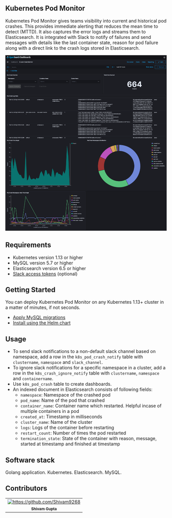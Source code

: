 ## Kubernetes Pod Monitor

Kubernetes Pod Monitor gives teams visibility into current and historical pod crashes. This provides immediate alerting that reduces the mean time to detect (MTTD). It also captures the error logs and streams them to Elasticsearch. It is integrated with Slack to notify of failures and send messages with details like the last container state, reason for pod failure along with a direct link to the crash logs stored in Elasticsearch.

![Sample Elasticsearch Dashboard](getting-started/dashboard.png)

## Requirements

- Kubernetes version 1.13 or higher
- MySQL version 5.7 or higher
- Elasticsearch version 6.5 or higher
- [Slack access tokens](https://api.slack.com/authentication/token-types) (optional)

## Getting Started

You can deploy Kubernetes Pod Monitor on any Kubernetes 1.13+ cluster in a matter of minutes, if not seconds.
- [Apply MySQL migrations](getting-started/sql.md)
- [Install using the Helm chart](helm-chart/kubernetes-pod-monitor/README.md)

## Usage

- To send slack notifications to a non-default slack channel based on namespace, add a row in the `k8s_pod_crash_notify` table with `clustername`, `namespace` and `slack_channel`.
- To ignore slack notifications for a specific namespace in a cluster, add a row in the `k8s_crash_ignore_notify` table with `clustername`, `namespace` and `containername`.
- Use `k8s_pod_crash` table to create dashboards.
- An indexed document in Elasticsearch consists of following fields:
  - `namespace`: Namespace of the crashed pod
  - `pod_name`: Name of the pod that crashed
  - `container_name`: Container name which restarted. Helpful incase of multiple containers in a pod
  - `created_at`: Timestamp in milliseconds
  - `cluster_name`: Name of the cluster
  - `logs`: Logs of the container before restarting
  - `restart_count`: Number of times the pod restarted
  - `termination_state`: State of the container with reason, message, started at timestamp and finished at timestamp

## Software stack

Golang application. 
Kubernetes.
Elasticsearch.
MySQL.

## Contributors
<table>
  <tr>
    <td align="center"><a href="https://www.linkedin.com/in/shivam-gupta-dtu/"><img src="https://avatars1.githubusercontent.com/u/22556869?s=460&u=bd28a7d3ffa18bf409071ae6c9eae80692d0143e&v=4" width="100px;" alt="https://github.com/Shivam9268"/><br /><sub><b>Shivam Gupta</b></sub></a><br /></td>
    </tr>
</table>
